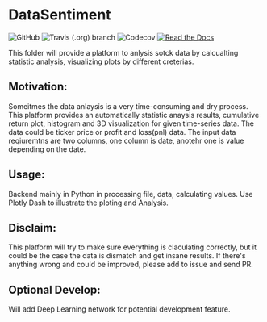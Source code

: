 # DataSentiment

![GitHub](https://img.shields.io/github/license/EricaWei053/COMS4995)
![Travis (.org) branch](https://img.shields.io/travis/EricaWei053/StockSentiment/master)
![Codecov](https://img.shields.io/codecov/c/github/EricaWei053/DataSentiment)
[![Read the Docs](https://img.shields.io/readthedocs/stocksentiment)](https://stocksentiment.readthedocs.io/en/latest/?)

This folder will provide a platform to anlysis sotck data by calcualting statistic analysis, visualizing plots by different creterias.


## Motivation: 
Someitmes the data anlaysis is a very time-consuming and dry process. This platform provides an automatically statistic anaysis results, cumulative return plot, histogram and 3D visualization for given time-series data. The data could be ticker price or profit and loss(pnl) data. The input data reqiuremtns are two columns, one column is date, anotehr one is value depending on the date. 
 

## Usage: 
Backend mainly in Python in processing file, data, calculating values. 
Use Plotly Dash to illustrate the ploting and Analysis. 


##  Disclaim: 
This platform will try to make sure everything is claculating correctly, but it could be the case the data is dismatch and get insane results. If there's anything wrong and could be improved, please add to issue and send PR. 

## Optional Develop: 
Will add Deep Learning network for potential development feature. 




